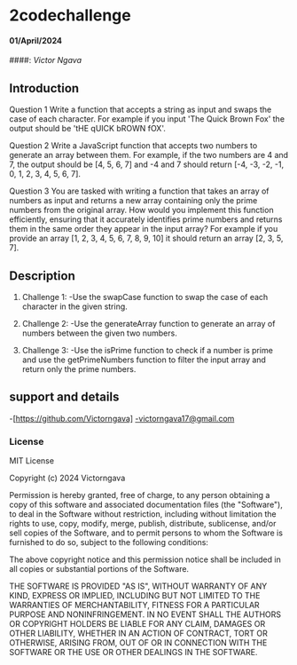 # 2codechallenge

#### 01/April/2024


####: *Victor Ngava*
## Introduction
Question 1
Write a function that accepts a string as input and swaps the case of each character. For example if you input 'The Quick Brown Fox' the output should be 'tHE qUICK bROWN fOX'.

Question 2
Write a JavaScript function that accepts two numbers to generate an array between them. For example, if the two numbers are 4 and 7, the output should be [4, 5, 6, 7] and -4 and 7 should return [-4, -3, -2, -1, 0, 1, 2, 3, 4, 5, 6, 7].

Question 3
You are tasked with writing a function that takes an array of numbers as input and returns a new array containing only the prime numbers from the original array. How would you implement this function efficiently, ensuring that it accurately identifies prime numbers and returns them in the same order they appear in the input array? For example if you provide an array [1, 2, 3, 4, 5, 6, 7, 8, 9, 10] it should return an array [2, 3, 5, 7].

## Description
1. Challenge 1:
     -Use the swapCase function to swap the case of each character in the given string.

2. Challenge 2:
    -Use the generateArray function to generate an array of numbers between the given two numbers.

3. Challenge 3:
    -Use the isPrime function to check if a number is prime and use the getPrimeNumbers function to filter the input array and return only the prime numbers.

## support and details
-[https://github.com/Victorngava]
-victorngava17@gmail.com

### License
MIT License

Copyright (c) 2024 Victorngava

Permission is hereby granted, free of charge, to any person obtaining a copy
of this software and associated documentation files (the "Software"), to deal
in the Software without restriction, including without limitation the rights
to use, copy, modify, merge, publish, distribute, sublicense, and/or sell
copies of the Software, and to permit persons to whom the Software is
furnished to do so, subject to the following conditions:

The above copyright notice and this permission notice shall be included in all
copies or substantial portions of the Software.

THE SOFTWARE IS PROVIDED "AS IS", WITHOUT WARRANTY OF ANY KIND, EXPRESS OR
IMPLIED, INCLUDING BUT NOT LIMITED TO THE WARRANTIES OF MERCHANTABILITY,
FITNESS FOR A PARTICULAR PURPOSE AND NONINFRINGEMENT. IN NO EVENT SHALL THE
AUTHORS OR COPYRIGHT HOLDERS BE LIABLE FOR ANY CLAIM, DAMAGES OR OTHER
LIABILITY, WHETHER IN AN ACTION OF CONTRACT, TORT OR OTHERWISE, ARISING FROM,
OUT OF OR IN CONNECTION WITH THE SOFTWARE OR THE USE OR OTHER DEALINGS IN THE
SOFTWARE.
